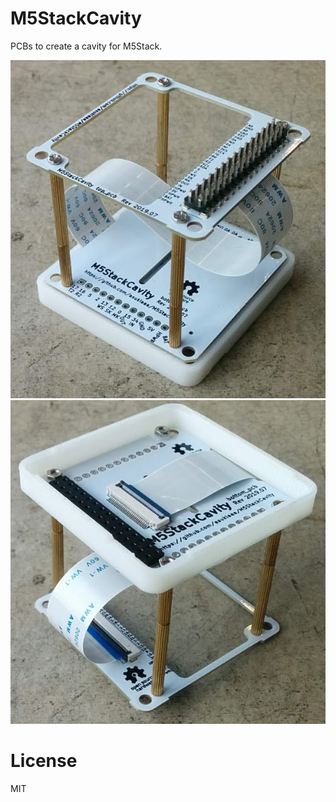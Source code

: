 # M5StackCavity

PCBs to create a cavity for M5Stack.

![cavity_top](/docs/cavity_top.jpg)
![cavity_bottom](/docs/cavity_bottom.jpg)

# License

MIT